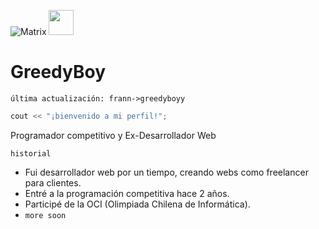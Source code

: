 ![Matrix](https://i.gifer.com/origin/72/721a74d028c94f2d8c24f3058d079bc0.gif)
<img src="https://media.giphy.com/media/vFKqnCdLPNOKc/giphy.gif" width="40" height="40" />
# GreedyBoy
`última actualización: frann->greedyboyy`
```c++
cout << "¡bienvenido a mi perfil!";
```

Programador competitivo y Ex-Desarrollador Web

`historial`
- Fui desarrollador web por un tiempo, creando webs como freelancer para clientes.
- Entré a la programación competitiva hace 2 años.
- Participé de la OCI (Olimpiada Chilena de Informática).
- `more soon`
